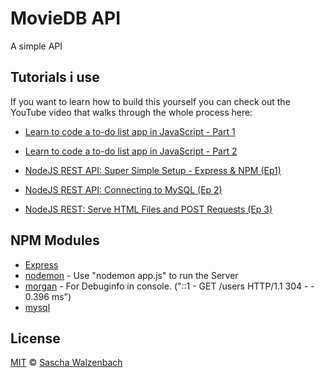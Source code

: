 # MovieDB API
A simple API


## Tutorials i use
If you want to learn how to build this yourself you can check out the YouTube video that walks through the whole process here:
- [Learn to code a to-do list app in JavaScript - Part 1](https://www.youtube.com/watch?v=2wCpkOk2uCg)
- [Learn to code a to-do list app in JavaScript - Part 2](https://www.youtube.com/watch?v=bGLZ2pwCaiI)

- [NodeJS REST API: Super Simple Setup - Express & NPM (Ep1)](https://www.youtube.com/watch?v=F7NVpxxmmgM) 
- [NodeJS REST API: Connecting to MySQL (Ep 2)](https://www.youtube.com/watch?v=mLLUqMpf5H0)
- [NodeJS REST: Serve HTML Files and POST Requests (Ep 3)](https://www.youtube.com/watch?v=1qH-3SIFmXw&list=PL0dzCUj1L5JE4w_OctDGyZOhML6OtJSqR&index=3)

## NPM Modules
- [Express]()
- [nodemon]() - Use "nodemon app.js" to run the Server
- [morgan]() - For Debuginfo in console. ("::1 - GET /users HTTP/1.1 304 - - 0.396 ms")
- [mysql]()

## License
[MIT](LICENSE.md) © [Sascha Walzenbach](https://walzenbach.com)
